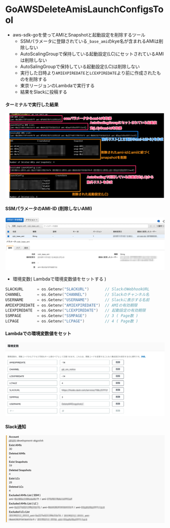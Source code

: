 # GoAWSDeleteAmisLaunchConfigsTool

- aws-sdk-goを使ってAMIとSnapshotと起動設定を削除するツール
  - SSMパラメータに登録されている`_base_ami`のkye名が含まれるAMIは削除しない
  - AutoScalingGroupで保持している起動設定(LC)にセットされているAMIは削除しない
  - AutoSalingGroupで保持している起動設定(LC)は削除しない
  - 実行した日時より`AMIEXPIREDATE`と`LCEXPIREDATE`より前に作成されたものを削除する
  - 東京リージョンのLambdaで実行する
  - 結果をSlackに投稿する

#### ターミナルで実行した結果

![Alt Text](https://github.com/yhidetoshi/Pictures/raw/master/aws/terminal-deleteAMISnapshotLC2.png)



#### SSMパラメータのAMI-ID (削除しないAMI)

![Alt Text](https://github.com/yhidetoshi/Pictures/raw/master/aws/ssm-params-store.png)


- 環境変数( Lambdaで環境変数値をセットする )
```main.go
SLACKURL      = os.Getenv("SLACKURL")       // SlackのWebhookURL
CHANNEL       = os.Getenv("CHANNEL")        // Slackのチャンネル名
USERNAME      = os.Getenv("USERNAME")       // Slackに表示する名前
AMIEXPIREDATE = os.Getenv("AMIEXPIREDATE")  // AMIの有効期限
LCEXPIREDATE  = os.Getenv("LCEXPIREDATE")   // 起動設定の有効期限
SSMPAGE       = os.Getenv("SSMPAGE")        // 3 ( Page数 )
LCPAGE        = os.Getenv("LCPAGE")         // 4 ( Page数 )
```

#### Lambdaでの環境変数値をセット

![Alt Text](https://github.com/yhidetoshi/Pictures/raw/master/aws/lambda-amideleteAMISnapshotLC.png)


#### Slack通知

![Alt Text](https://github.com/yhidetoshi/Pictures/raw/master/aws/slack-post-deletetool.png)

